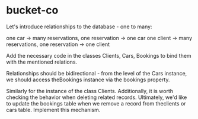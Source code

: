# bucket-co

Let's introduce relationships to the database - one to many:

one car -> many reservations, one reservation -> one car
one client -> many reservations, one reservation -> one client

Add the necessary code in the classes Clients, Cars, Bookings to bind them with the mentioned relations. 

Relationships should be bidirectional - from the level of the Cars instance, we should access theBookings instance via the bookings property. 

Similarly for the instance of the class Clients. Additionally, it is worth checking the behavior when deleting related records. Ultimately, we'd like to update the bookings table when we remove a record from theclients or cars table. Implement this mechanism.
